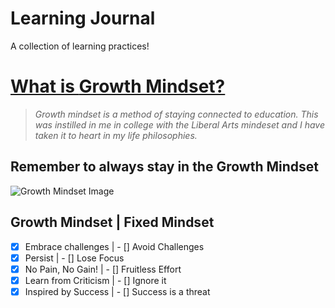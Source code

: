 # Learning Journal
A collection of learning practices! 



# [What is **Growth Mindset?**](documents/markdown.md) 
> *Growth mindset is a method of staying connected to education. This was instilled in me in college with the Liberal Arts mindeset and I have taken it to heart in my life philosophies.*

## Remember to always stay in the **Growth Mindset**
![Growth Mindset Image](https://3kllhk1ibq34qk6sp3bhtox1-wpengine.netdna-ssl.com/wp-content/uploads/NewGrowthMindset2.png)

## Growth Mindset | Fixed Mindset
- [x] Embrace challenges | - [] Avoid Challenges
- [x] Persist | - [] Lose Focus
- [x] No Pain, No Gain! | -  [] Fruitless Effort
- [x] Learn from Criticism | - [] Ignore it
- [x] Inspired by Success | - [] Success is a threat
